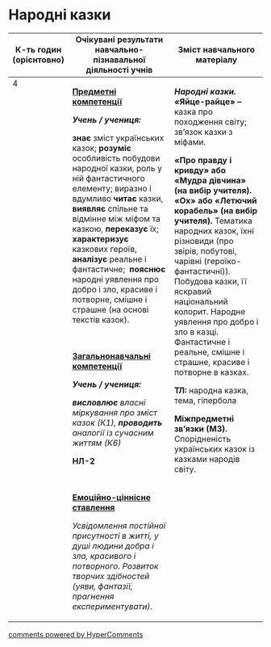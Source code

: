 <div id="hypercomments_widget" class="js-hypercomments-widget invisible"></div>

# Народні казки

<table>
  <tr>
    <td width="10%" align="center"><b>К-ть годин (орієнтовно) </b></td>
    <td width="45%" align="center"><b>Очікувані результати навчально-пізнавальної діяльності учнів</b></td>
    <td width="45%" align="center"><b>Зміст навчального матеріалу</b></td>
  </tr>
<tbody>
  <tr>
<td width="10%" style="vertical-align:top !important;">4</td>
    <td width="45%" style="vertical-align:top !important;">
<p><strong><u>Предметні компетенції</u></strong></p>
<p><strong><em>Учень&nbsp;/&nbsp;учениця: </em></strong></p>
<p><strong>знає</strong> зміст українських казок; <strong>розуміє</strong> особливість побудови народної казки, роль у ній фантастичного елементу; виразно і вдумливо <strong>читає </strong>казки, <strong>виявляє </strong>спільне та відмінне між міфом та казкою, <strong>переказує</strong> їх; <strong>характеризує</strong> казкових героїв, <strong>аналізує</strong> реальне і фантастичне;&nbsp; <strong>пояснює</strong> народні уявлення про добро і зло, красиве і потворне, смішне і страшне (на основі текстів казок).</p>
<p>&nbsp;</p>
<p><strong><u>Загальнонавчальні компетенції</u></strong></p>
<p><strong><em>Учень / учениця: </em></strong></p>
<p><strong><em>висловлює </em></strong><em>власні міркування про зміст казок (К1), <strong>проводить </strong>аналогії із сучасним життям (К6)</em></p>
<p><strong>НЛ-2 </strong></p>
<p>&nbsp;</p>
<p><strong><u>Емоційно-ціннісне ставлення</u></strong></p>
<p><em>Усвідомлення постійної присутності в житті, у душі людини добра і зла, красивого і потворного. Розвиток творчих здібностей (уяви, фантазії, прагнення експериментувати).</em> </p>
</td>
    <td width="45%" style="vertical-align:top !important;">
<p><strong><em>Народні казки. &laquo;</em></strong><strong>Яйце-райце&raquo;<em> &ndash; </em></strong>казка про походження світу; зв&rsquo;язок казки з міфами.</p>
<p><strong>&laquo;Про правду і кривду&raquo; або &laquo;Мудра дівчина&raquo; (на вибір учителя). &laquo;Ох&raquo; або &laquo;Летючий корабель&raquo; (на вибір учителя). </strong>Тематика народних казок, їхні різновиди (про звірів, побутові, чарівні (героїко-фантастичні)). Побудова казки, її яскравий національний колорит. Народне уявлення про добро і зло в казці. Фантастичне і реальне, смішне і страшне, красиве і потворне в казках.</p>
<p><strong>ТЛ:</strong> народна казка, тема, гіпербола</p>
<p><strong>Міжпредметні зв&rsquo;язки (МЗ). </strong>Спорідненість українських казок із казками народів світу.</p> </td>
  </tr>
</tbody>
</table>

<div class="js-hypercomments-container">
<a href="http://hypercomments.com" class="hc-link" title="comments widget">comments powered by HyperComments</a>
</div>